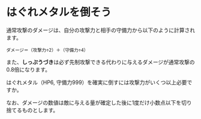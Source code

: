 # はぐれメタルを倒そう

通常攻撃のダメージは、自分の攻撃力と相手の守備力から以下のように計算されます。

    ダメージ＝（攻撃力÷2）＋（守備力÷4）

また、**しっぷうづき**は必ず先制攻撃できる代わりに与えるダメージが通常攻撃の0.8倍になります。

はぐれメタル（HP6, 守備力999）を確実に倒すには攻撃力がいくつ以上必要ですか。

なお、ダメージの数値は敵に与える量が確定した後に1度だけ小数点以下を切り捨てるものとします。
